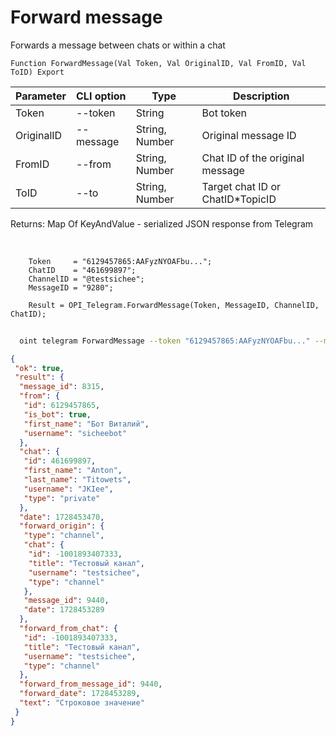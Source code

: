﻿---
sidebar_position: 11
---

# Forward message
 Forwards a message between chats or within a chat



`Function ForwardMessage(Val Token, Val OriginalID, Val FromID, Val ToID) Export`

  | Parameter | CLI option | Type | Description |
  |-|-|-|-|
  | Token | --token | String | Bot token |
  | OriginalID | --message | String, Number | Original message ID |
  | FromID | --from | String, Number | Chat ID of the original message |
  | ToID | --to | String, Number | Target chat ID or ChatID*TopicID |

  
  Returns:  Map Of KeyAndValue - serialized JSON response from Telegram

<br/>




```bsl title="Code example"
    Token     = "6129457865:AAFyzNYOAFbu...";
    ChatID    = "461699897";
    ChannelID = "@testsichee";
    MessageID = "9280";

    Result = OPI_Telegram.ForwardMessage(Token, MessageID, ChannelID, ChatID);
```



```sh title="CLI command example"
    
  oint telegram ForwardMessage --token "6129457865:AAFyzNYOAFbu..." --message %message% --from %from% --to %to%

```

```json title="Result"
{
 "ok": true,
 "result": {
  "message_id": 8315,
  "from": {
   "id": 6129457865,
   "is_bot": true,
   "first_name": "Бот Виталий",
   "username": "sicheebot"
  },
  "chat": {
   "id": 461699897,
   "first_name": "Anton",
   "last_name": "Titowets",
   "username": "JKIee",
   "type": "private"
  },
  "date": 1728453470,
  "forward_origin": {
   "type": "channel",
   "chat": {
    "id": -1001893407333,
    "title": "Тестовый канал",
    "username": "testsichee",
    "type": "channel"
   },
   "message_id": 9440,
   "date": 1728453289
  },
  "forward_from_chat": {
   "id": -1001893407333,
   "title": "Тестовый канал",
   "username": "testsichee",
   "type": "channel"
  },
  "forward_from_message_id": 9440,
  "forward_date": 1728453289,
  "text": "Строковое значение"
 }
}
```
